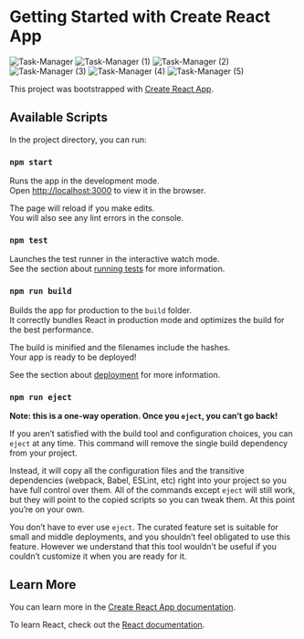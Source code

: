 # Getting Started with Create React App


![Task-Manager](https://github.com/PunithRajKumarM/Typescript-task-manager/assets/146944110/a7290eb7-b342-485e-b30b-752b28fd612b)
![Task-Manager (1)](https://github.com/PunithRajKumarM/Typescript-task-manager/assets/146944110/74043bc6-de84-44d1-8dfa-425db03370c1)
![Task-Manager (2)](https://github.com/PunithRajKumarM/Typescript-task-manager/assets/146944110/8499e517-339d-4921-aa09-ffc751625b62)
![Task-Manager (3)](https://github.com/PunithRajKumarM/Typescript-task-manager/assets/146944110/df7061d3-97f0-4486-a8ce-d34cc43d60d3)
![Task-Manager (4)](https://github.com/PunithRajKumarM/Typescript-task-manager/assets/146944110/781bc465-acdb-42fd-b85d-97d553b0adad)
![Task-Manager (5)](https://github.com/PunithRajKumarM/Typescript-task-manager/assets/146944110/21d84f9b-2462-4016-92db-e21164dd500a)


This project was bootstrapped with [Create React App](https://github.com/facebook/create-react-app).

## Available Scripts

In the project directory, you can run:

### `npm start`

Runs the app in the development mode.\
Open [http://localhost:3000](http://localhost:3000) to view it in the browser.

The page will reload if you make edits.\
You will also see any lint errors in the console.

### `npm test`

Launches the test runner in the interactive watch mode.\
See the section about [running tests](https://facebook.github.io/create-react-app/docs/running-tests) for more information.

### `npm run build`

Builds the app for production to the `build` folder.\
It correctly bundles React in production mode and optimizes the build for the best performance.

The build is minified and the filenames include the hashes.\
Your app is ready to be deployed!

See the section about [deployment](https://facebook.github.io/create-react-app/docs/deployment) for more information.

### `npm run eject`

**Note: this is a one-way operation. Once you `eject`, you can’t go back!**

If you aren’t satisfied with the build tool and configuration choices, you can `eject` at any time. This command will remove the single build dependency from your project.

Instead, it will copy all the configuration files and the transitive dependencies (webpack, Babel, ESLint, etc) right into your project so you have full control over them. All of the commands except `eject` will still work, but they will point to the copied scripts so you can tweak them. At this point you’re on your own.

You don’t have to ever use `eject`. The curated feature set is suitable for small and middle deployments, and you shouldn’t feel obligated to use this feature. However we understand that this tool wouldn’t be useful if you couldn’t customize it when you are ready for it.

## Learn More

You can learn more in the [Create React App documentation](https://facebook.github.io/create-react-app/docs/getting-started).

To learn React, check out the [React documentation](https://reactjs.org/).
